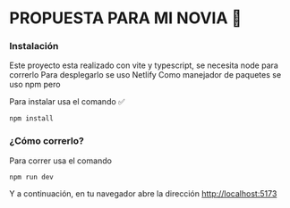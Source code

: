 # PROPUESTA PARA MI NOVIA 💝

### Instalación 

Este proyecto esta realizado con vite y typescript, se necesita node para correrlo
Para desplegarlo se uso Netlify
Como manejador de paquetes se uso npm pero

Para instalar usa el comando ✅

```
npm install
```

### ¿Cómo correrlo?

Para correr usa el comando

```
npm run dev
```

Y a continuación, en tu navegador abre la dirección [http://localhost:5173](http://localhost:5173)
